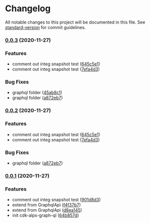 # Changelog

All notable changes to this project will be documented in this file. See [standard-version](https://github.com/conventional-changelog/standard-version) for commit guidelines.

### [0.0.3](https://github.com/mmuller88/cdk-alps-graph-ql/compare/v0.0.1...v0.0.3) (2020-11-27)


### Features

* comment out integ snapshot test ([645c5e1](https://github.com/mmuller88/cdk-alps-graph-ql/commit/645c5e1e1118eeba8af059671ea1fdd1c275c382))
* comment out integ snapshot test ([7efa4d3](https://github.com/mmuller88/cdk-alps-graph-ql/commit/7efa4d314a70cea3476c1a15ba55c29de774acc1))


### Bug Fixes

* graphql folder ([45ab8c1](https://github.com/mmuller88/cdk-alps-graph-ql/commit/45ab8c11ef86a1ee031671a406a81a209705a888))
* graphql folder ([a872eb7](https://github.com/mmuller88/cdk-alps-graph-ql/commit/a872eb7f785e973b8dd8a1646c02d339708abf9c))

### [0.0.2](https://github.com/mmuller88/cdk-alps-graph-ql/compare/v0.0.1...v0.0.2) (2020-11-27)


### Features

* comment out integ snapshot test ([645c5e1](https://github.com/mmuller88/cdk-alps-graph-ql/commit/645c5e1e1118eeba8af059671ea1fdd1c275c382))
* comment out integ snapshot test ([7efa4d3](https://github.com/mmuller88/cdk-alps-graph-ql/commit/7efa4d314a70cea3476c1a15ba55c29de774acc1))


### Bug Fixes

* graphql folder ([a872eb7](https://github.com/mmuller88/cdk-alps-graph-ql/commit/a872eb7f785e973b8dd8a1646c02d339708abf9c))

### [0.0.1](https://github.com/mmuller88/cdk-alps-graph-ql/compare/v0.1.1...v0.0.1) (2020-11-27)


### Features

* comment out integ snapshot test ([901d8d3](https://github.com/mmuller88/cdk-alps-graph-ql/commit/901d8d3ae730ca9859bc6093c6943b067ac324fb))
* extend from GraphqlApi ([f4f37b7](https://github.com/mmuller88/cdk-alps-graph-ql/commit/f4f37b764aac117ef3983f9d509fc9efd7fd0613))
* extend from GraphqlApi ([d8ea145](https://github.com/mmuller88/cdk-alps-graph-ql/commit/d8ea145da4bac6a8acfc76cc7d4a7694f0725bea))
* init cdk-alps-graph-ql ([64b857d](https://github.com/mmuller88/cdk-alps-graph-ql/commit/64b857d5221526c54a1d6c00f17d2ae571204261))
